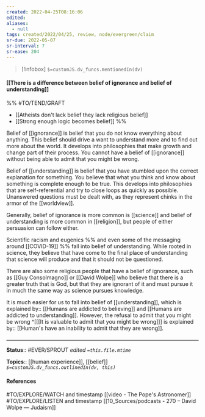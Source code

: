 ```yaml
---
created: 2022-04-25T08:16:06 
edited: 
aliases:
  - null
tags: created/2022/04/25, review, node/evergreen/claim
sr-due: 2022-05-07
sr-interval: 7
sr-ease: 204
---
```

> [!infobox]
`$=customJS.dv_funcs.mentionedIn(dv)`

#### [[There is a difference between belief of ignorance and belief of understanding]]

%% #TO/TEND/GRAFT 
- [[Atheists don't lack belief they lack religious belief]]
- [[Strong enough logic becomes belief]]
%%

Belief of [[ignorance]] is belief that you do not know everything about anything. This belief should drive a want to understand more and to find out more about the world. It develops into philosophies that make growth and change part of their process. You cannot have a belief of [[ignorance]] without being able to admit that you might be wrong.

Belief of [[understanding]] is belief that you have stumbled upon the correct explanation for something. You believe that what you think and know about something is complete enough to be true. This develops into philosophies that are self-referential and try to close loops as quickly as possible. Unanswered questions must be dealt with, as they represent chinks in the armor of the [[worldview]].

Generally, belief of ignorance is more common is [[science]] and belief of understanding is more common in [[religion]], 
but people of either persuasion can follow either.

Scientific racism and eugenics 
%% and even some of the messaging around [[COVID-19]] %%
fall into belief of understanding. While rooted in science, they believe that have come to the final place of understanding that science will produce and that it should not be questioned.

There are also some religious people that have a belief of ignorance, such as [[Guy Consolmagno]] or [[David Wolpe]] who believe that there is a greater truth that is God, but that they are ignorant of it and must pursue it in much the same way as science pursues knowledge.

It is much easier for us to fall into belief of [[understanding]], which is
explained by:: [[Humans are addicted to believing]] and [[Humans are addicted to understanding]].
However, the refusal to admit that you might be wrong
^[[[It is valuable to admit that you might be wrong]]] is
explained by:: [[Human's have an inability to admit that they are wrong]].
### <hr class="footnote"/>

**Status**:: #EVER/SPROUT
*edited `=this.file.mtime`*

**Topics**:: [[human experience]], [[belief]]
*`$=customJS.dv_funcs.outlinedIn(dv, this)`*

#### References

#TO/EXPLORE/WATCH and timestamp [[video - The Pope's Astronomer]] 
#TO/EXPLORE/LISTEN and timestamp [[10_Sources/podcasts - 270 – David Wolpe —  Judaism]] 

